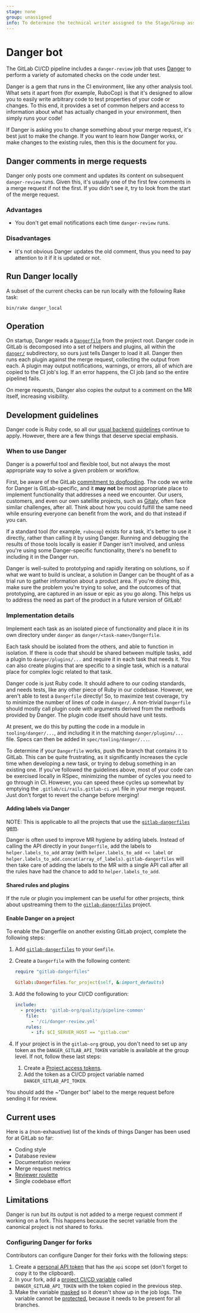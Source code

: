 ```yaml
---
stage: none
group: unassigned
info: To determine the technical writer assigned to the Stage/Group associated with this page, see https://about.gitlab.com/handbook/engineering/ux/technical-writing/#assignments
---
```


# Danger bot

The GitLab CI/CD pipeline includes a `danger-review` job that uses [Danger](https://github.com/danger/danger)
to perform a variety of automated checks on the code under test.

Danger is a gem that runs in the CI environment, like any other analysis tool.
What sets it apart from (for example, RuboCop) is that it's designed to allow you to
easily write arbitrary code to test properties of your code or changes. To this
end, it provides a set of common helpers and access to information about what
has actually changed in your environment, then simply runs your code!

If Danger is asking you to change something about your merge request, it's best
just to make the change. If you want to learn how Danger works, or make changes
to the existing rules, then this is the document for you.

## Danger comments in merge requests

Danger only posts one comment and updates its content on subsequent
`danger-review` runs. Given this, it's usually one of the first few comments
in a merge request if not the first. If you didn't see it, try to look
from the start of the merge request.

### Advantages

- You don't get email notifications each time `danger-review` runs.

### Disadvantages

- It's not obvious Danger updates the old comment, thus you need to
  pay attention to it if it is updated or not.

## Run Danger locally

A subset of the current checks can be run locally with the following Rake task:

```shell
bin/rake danger_local
```

## Operation

On startup, Danger reads a [`Dangerfile`](https://gitlab.com/gitlab-org/gitlab/-/blob/master/Dangerfile)
from the project root. Danger code in GitLab is decomposed into a set of helpers
and plugins, all within the [`danger/`](https://gitlab.com/gitlab-org/gitlab-foss/tree/master/danger/)
subdirectory, so ours just tells Danger to load it all. Danger then runs
each plugin against the merge request, collecting the output from each. A plugin
may output notifications, warnings, or errors, all of which are copied to the
CI job's log. If an error happens, the CI job (and so the entire pipeline) fails.

On merge requests, Danger also copies the output to a comment on the MR
itself, increasing visibility.

## Development guidelines

Danger code is Ruby code, so all our [usual backend guidelines](feature_development.md#backend-guides)
continue to apply. However, there are a few things that deserve special emphasis.

### When to use Danger

Danger is a powerful tool and flexible tool, but not always the most appropriate
way to solve a given problem or workflow.

First, be aware of the GitLab [commitment to dogfooding](https://about.gitlab.com/handbook/engineering/development/principles/#dogfooding).
The code we write for Danger is GitLab-specific, and it **may not** be most
appropriate place to implement functionality that addresses a need we encounter.
Our users, customers, and even our own satellite projects, such as [Gitaly](https://gitlab.com/gitlab-org/gitaly),
often face similar challenges, after all. Think about how you could fulfill the
same need while ensuring everyone can benefit from the work, and do that instead
if you can.

If a standard tool (for example, `rubocop`) exists for a task, it's better to
use it directly, rather than calling it by using Danger. Running and debugging
the results of those tools locally is easier if Danger isn't involved, and
unless you're using some Danger-specific functionality, there's no benefit to
including it in the Danger run.

Danger is well-suited to prototyping and rapidly iterating on solutions, so if
what we want to build is unclear, a solution in Danger can be thought of as a
trial run to gather information about a product area. If you're doing this, make
sure the problem you're trying to solve, and the outcomes of that prototyping,
are captured in an issue or epic as you go along. This helps us to address
the need as part of the product in a future version of GitLab!

### Implementation details

Implement each task as an isolated piece of functionality and place it in its
own directory under `danger` as `danger/<task-name>/Dangerfile`.

Each task should be isolated from the others, and able to function in isolation.
If there is code that should be shared between multiple tasks, add a plugin to
`danger/plugins/...` and require it in each task that needs it. You can also
create plugins that are specific to a single task, which is a natural place for
complex logic related to that task.

Danger code is just Ruby code. It should adhere to our coding standards, and
needs tests, like any other piece of Ruby in our codebase. However, we aren't
able to test a `Dangerfile` directly! So, to maximize test coverage, try to
minimize the number of lines of code in `danger/`. A non-trivial `Dangerfile`
should mostly call plugin code with arguments derived from the methods provided
by Danger. The plugin code itself should have unit tests.

At present, we do this by putting the code in a module in `tooling/danger/...`,
and including it in the matching `danger/plugins/...` file. Specs can then be
added in `spec/tooling/danger/...`.

To determine if your `Dangerfile` works, push the branch that contains it to
GitLab. This can be quite frustrating, as it significantly increases the cycle
time when developing a new task, or trying to debug something in an existing
one. If you've followed the guidelines above, most of your code can be exercised
locally in RSpec, minimizing the number of cycles you need to go through in CI.
However, you can speed these cycles up somewhat by emptying the
`.gitlab/ci/rails.gitlab-ci.yml` file in your merge request. Just don't forget
to revert the change before merging!

#### Adding labels via Danger

NOTE:
This is applicable to all the projects that use the [`gitlab-dangerfiles` gem](https://rubygems.org/gems/gitlab-dangerfiles).

Danger is often used to improve MR hygiene by adding labels. Instead of calling the
API directly in your `Dangerfile`, add the labels to `helper.labels_to_add` array (with `helper.labels_to_add << label`
or `helper.labels_to_add.concat(array_of_labels)`.
`gitlab-dangerfiles` will then take care of adding the labels to the MR with a single API call after all the rules
have had the chance to add to `helper.labels_to_add`.

#### Shared rules and plugins

If the rule or plugin you implement can be useful for other projects, think about
upstreaming them to the [`gitlab-dangerfiles`](https://gitlab.com/gitlab-org/ruby/gems/gitlab-dangerfiles) project.

#### Enable Danger on a project

To enable the Dangerfile on another existing GitLab project, complete the following steps:

1. Add [`gitlab-dangerfiles`](https://rubygems.org/gems/gitlab-dangerfiles) to your `Gemfile`.
1. Create a `Dangerfile` with the following content:

    ```ruby
    require "gitlab-dangerfiles"

    Gitlab::Dangerfiles.for_project(self, &:import_defaults)
    ```

1. Add the following to your CI/CD configuration:

    ```yaml
    include:
      - project: 'gitlab-org/quality/pipeline-common'
        file:
          - '/ci/danger-review.yml'
        rules:
          - if: $CI_SERVER_HOST == "gitlab.com"
    ```

1. If your project is in the `gitlab-org` group, you don't need to set up any token as the `DANGER_GITLAB_API_TOKEN`
  variable is available at the group level. If not, follow these last steps:
    1. Create a [Project access tokens](../user/project/settings/project_access_tokens.md).
    1. Add the token as a CI/CD project variable named `DANGER_GITLAB_API_TOKEN`.

You should add the ~"Danger bot" label to the merge request before sending it
for review.

## Current uses

Here is a (non-exhaustive) list of the kinds of things Danger has been used for
at GitLab so far:

- Coding style
- Database review
- Documentation review
- Merge request metrics
- [Reviewer roulette](code_review.md#reviewer-roulette)
- Single codebase effort

## Limitations

Danger is run but its output is not added to a merge request comment if working
on a fork. This happens because the secret variable from the canonical project
is not shared to forks.

### Configuring Danger for forks

Contributors can configure Danger for their forks with the following steps:

1. Create a [personal API token](https://gitlab.com/-/profile/personal_access_tokens?name=GitLab+Dangerbot&scopes=api)
  that has the `api` scope set (don't forget to copy it to the clipboard).
1. In your fork, add a [project CI/CD variable](../ci/variables/index.md#add-a-cicd-variable-to-a-project)
  called `DANGER_GITLAB_API_TOKEN` with the token copied in the previous step.
1. Make the variable [masked](../ci/variables/index.md#mask-a-cicd-variable) so it
  doesn't show up in the job logs. The variable cannot be
  [protected](../ci/variables/index.md#protected-cicd-variables), because it needs
  to be present for all branches.
